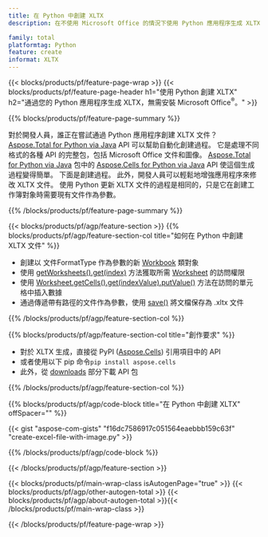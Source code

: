 ```yaml
---
title: 在 Python 中創建 XLTX
description: 在不使用 Microsoft Office 的情況下使用 Python 應用程序生成 XLTX 文件。 

family: total
platformtag: Python
feature: create
informat: XLTX
---
```

{{< blocks/products/pf/feature-page-wrap >}}
{{< blocks/products/pf/feature-page-header h1="使用 Python 創建 XLTX" h2="通過您的 Python 應用程序生成 XLTX，無需安裝 Microsoft Office<sup>&reg;</sup>。" >}}

{{% blocks/products/pf/feature-page-summary %}}

對於開發人員，誰正在嘗試通過 Python 應用程序創建 XLTX 文件？ [Aspose.Total for Python via Java](https://products.aspose.com/total/python-java/) API 可以幫助自動化創建過程。 它是處理不同格式的各種 API 的完整包，包括 Microsoft Office 文件和圖像。 [Aspose.Total for Python via Java](https://products.aspose.com/total/python-java/) 包中的 [Aspose.Cells for Python via Java](https://products.aspose.com/cells/python-java/) API 使這個生成過程變得簡單。 下面是創建過程。 此外，開發人員可以輕鬆地增強應用程序來修改 XLTX 文件。 使用 Python 更新 XLTX 文件的過程是相同的，只是它在創建工作簿對象時需要現有文件作為參數。

{{% /blocks/products/pf/feature-page-summary %}}

{{< blocks/products/pf/agp/feature-section >}}
{{% blocks/products/pf/agp/feature-section-col title="如何在 Python 中創建 XLTX 文件" %}}

- 創建以 文件FormatType 作為參數的新 [Workbook](https://reference.aspose.com/cells/python/asposecells.api/Workbook) 類對象
- 使用 [getWorksheets().get(index)](https://reference.aspose.com/cells/python/asposecells.api/workbook#Worksheets) 方法獲取所需 [Worksheet](https://reference.aspose.com/cells/python/asposecells.api/Worksheet) 的訪問權限
- 使用 [Worksheet.getCells().get(indexValue).putValue()](https://reference.aspose.com/cells/python/asposecells.api/worksheet#Cells) 方法在訪問的單元格中插入數據
- 通過傳遞帶有路徑的文件作為參數，使用 [save()](https://reference.aspose.com/cells/python/asposecells.api/workbook#save(java.lang.String)) 將文檔保存為 .xltx 文件

{{% /blocks/products/pf/agp/feature-section-col %}}

{{% blocks/products/pf/agp/feature-section-col title="創作要求" %}}

- 對於 XLTX 生成，直接從 PyPI ([Aspose.Cells](https://pypi.org/project/aspose-cells/)) 引用項目中的 API
- 或者使用以下 pip 命令```pip install aspose.cells``` 
- 此外，從 [downloads](https://releases.aspose.com/cells/python-java) 部分下載 API 包 

{{% /blocks/products/pf/agp/feature-section-col %}}

{{% blocks/products/pf/agp/code-block title="在 Python 中創建 XLTX" offSpacer="" %}}

{{< gist "aspose-com-gists" "f16dc7586917c051564eaebbb159c63f" "create-excel-file-with-image.py" >}}

{{% /blocks/products/pf/agp/code-block %}}

{{< /blocks/products/pf/agp/feature-section >}}

{{< blocks/products/pf/main-wrap-class isAutogenPage="true" >}}
{{< blocks/products/pf/agp/other-autogen-total >}}
{{< blocks/products/pf/agp/about-autogen-total >}}{{< /blocks/products/pf/main-wrap-class >}}

{{< /blocks/products/pf/feature-page-wrap >}}